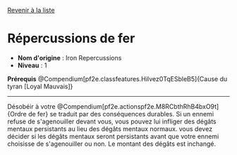 [Revenir à la liste](..)

# Répercussions de fer

 * **Nom d'origine** : Iron Repercussions
 * **Niveau** : 1


<p><strong>Prérequis</strong> @Compendium[pf2e.classfeatures.HiIvez0TqESbleB5]{Cause du tyran [Loyal Mauvais]} </p>
<hr>
<p>Désobéir à votre @Compendium[pf2e.actionspf2e.M8RCbthRhB4bxO9t]{Ordre de fer} se traduit par des conséquences durables. Si un ennemi refuse de s'agenouiller devant vous, vous pouvez lui infliger des dégâts mentaux persistants au lieu des dégâts mentaux normaux. vous devez décider si les dégâts mentaux seront persistants avant que votre ennemi choisisse de s'agenouiller ou non. Le montant des dégâts est inchangé.</p>